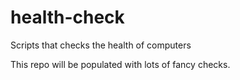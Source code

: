# health-check
Scripts that checks the health of computers

This repo will be populated with lots of fancy checks.
